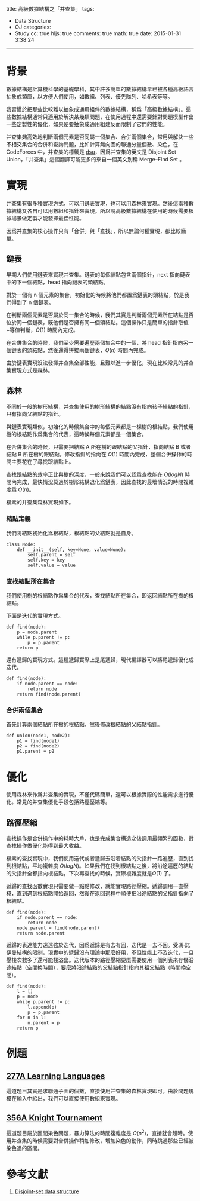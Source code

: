 title: 高級數據結構之「并查集」
tags:
  - Data Structure
  - OJ
categories:
  - Study
cc: true
hljs: true
comments: true
math: true
date: 2015-01-31 3:38:24
---



# 背景

數據結構是計算機科學的基礎學科，其中許多簡單的數據結構早已被各種高級語言抽象成類庫，以方便人們使用，如數組、列表、優先隊列、哈希表等等。

我習慣於把那些比較難以抽象成通用組件的數據結構，稱爲「高級數據結構」。這些數據結構通常只適用於解決某幾類問題，在使用過程中還需要針對問題模型作出一些定製性的優化，如果硬要抽象成通用組建反而限制了它們的性能。

并查集夠高效地判斷兩個元素是否同屬一個集合、合併兩個集合，常用與解決一些不相交集合的合併和查詢問題，比如計算無向圖的聯通分量個數、染色，在 CodeForces 中，并查集的標籤是 [dsu][1]，因爲并查集的英文是 Disjoint Set Union，「并查集」這個翻譯可能更多的來自一個英文別稱 Merge–Find Set 。

<!-- more --><!-- indicate-the-source -->

# 實現

并查集有很多種實現方式，可以用鏈表實現，也可以用森林來實現。然後這兩種數據結構又各自可以用數組和指針來實現。所以說高級數據結構在使用的時候需要根據場景做定製才能發揮最佳性能。

因爲并查集的核心操作只有「合併」與「查找」，所以無論何種實現，都比較簡單。

## 鏈表

早期人們使用鏈表來實現并查集。鏈表的每個結點包含兩個指針，next 指向鏈表中的下一個結點，head 指向鏈表的頭結點。

對於一個有 n 個元素的集合，初始化的時候將他們都置爲鏈表的頭結點，於是我們得到了 n 個鏈表。

在判斷兩個元素是否屬於同一集合的時候，我們其實是判斷兩個元素所在結點是否位於同一個鏈表，既他們是否擁有同一個頭結點。這個操作只是簡單的指針取值+等值判斷，$O(1)$ 時間內完成。

在合併集合的時候，我們至少需要遍歷兩個集合中的一個，將 head 指針指向另一個鏈表的頭結點，然後還得拼接兩個鏈表，$O(n)$ 時間內完成。

由於鏈表實現沒法發揮并查集全部性能，且難以進一步優化，現在比較常見的并查集實現方式是森林。

## 森林

不同於一般的樹形結構，并查集使用的樹形結構的結點沒有指向孩子結點的指針，只有指向父結點的指針。

與鏈表實現類似，初始化的時候集合中的每個元素都是一棵樹的根結點，我們使用樹的根結點作爲集合的代表，這時候每個元素都是一個集合。

在合併集合的時候，只需要把結點 A 所在樹的跟結點的父指針，指向結點 B 或者結點 B 所在樹的跟結點。修改指針的指向在 $O(1)$ 時間內完成，整個合併操作的時間主要花在了尋找跟結點上。

查找跟結點的效率正比與樹的深度，一般來說我們可以認爲查找能在 $O(logN)$ 時間內完成，最快情況莫過於樹形結構退化爲鏈表，因此查找的最壞情況的時間複雜度爲 $O(n)$。

樸素的并查集森林實現如下。

### 結點定義

我們將結點初始化爲根結點，根結點的父結點就是自身。

```
class Node:
    def __init__(self, key=None, value=None):
        self.parent = self
        self.key = key
        self.value = value
```

### 查找結點所在集合

我們使用樹的根結點作爲集合的代表，查找結點所在集合，即返回結點所在樹的根結點。

下面是迭代的實現方式。

```
def find(node):
    p = node.parent
    while p.parent != p:
        p = p.parent
    return p
```

還有遞歸的實現方式。這種遞歸實際上是尾遞歸，現代編譯器可以將尾遞歸優化成迭代。

```
def find(node):
    if node.parent == node:
        return node
    return find(node.parent)
```



### 合併兩個集合

首先計算兩個結點所在樹的根結點，然後修改根結點的父結點指針。

```
def union(node1, node2):
    p1 = find(node1)
    p2 = find(node2)
    p1.parent = p2
```

# 優化

使用森林來作爲并查集的實現，不僅代碼簡單，還可以根據實際的性能需求進行優化。常見的并查集優化手段包括路徑壓縮等。

## 路徑壓縮

查找操作是合併操作中的耗時大戶，也是完成集合構造之後調用最頻繁的函數，對查找操作做優化能得到最大收益。

樸素的查找實現中，我們使用迭代或者遞歸去沿着結點的父指針一路遍歷，直到找到根結點，平均複雜度 $O(logN)$。如果我們在找到根結點之後，將沿途遍歷的結點的父指針全都指向根結點，下次再查找的時候，實際複雜度就是$O(1)$ 了。

遞歸的查找函數實現只需要做一點點修改，就能實現路徑壓縮。遞歸調用一直壓棧，直到遇到根結點開始返回，然後在返回過程中順便把沿途結點的父指針指向了根結點。

```
def find(node):
    if node.parent == node:
        return node
    node.parent = find(node.parent)
    return node.parent
```

遞歸的表達能力遠遠強於迭代，因爲遞歸是有去有回，迭代是一去不回。受馮·諾伊曼結構的限制，現實中的遞歸沒有理論中那麼好用，不但性能上不及迭代，一旦壓棧次數多了還可能棧溢出。迭代版本的路徑壓縮要麼需要使用一個列表來存儲沿途結點（空間換時間），要麼將沿途結點的父結點指針指向其祖父結點（時間換空間）。

```
def find(node):
    l = []
    p = node
    while p.parent != p:
        l.append(p)
        p = p.parent
    for n in l:
        n.parent = p
    return p
```

# 例題

## [277A Learning Languages][4]

這道題目其實是求聯通子圖的個數，直接使用并查集的森林實現即可。由於問題規模在輸入中給出，我們可以直接使用數組來實現。

## [356A Knight Tournament][5]

這道題目屬於區間染色問題，暴力算法的時間複雜度是 $O(n^2)$，直接就會超時。使用并查集的時候需要對合併操作稍加修改，增加染色的動作，同時跳過那些已經被染色過的區間。

# 參考文獻

1. [Disjoint-set data structure](http://en.wikipedia.org/wiki/Disjoint-set_data_structure)

[1]: http://codeforces.com/problemset/tags/dsu
[2]: http://en.wikipedia.org/wiki/Disjoint-set_data_structure
[3]: http://codeforces.com/blog/entry/12524
[4]: http://codeforces.com/problemset/problem/277/A
[5]: http://codeforces.com/problemset/problem/356/A